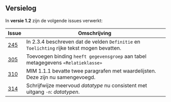 ## Versielog

In **versie 1.2** zijn de volgende issues verwerkt:

| Issue                                                           | Omschrijving                                                                                  |
|-----------------------------------------------------------------|-----------------------------------------------------------------------------------------------|
| [245](https://github.com/Geonovum/MIM-Werkomgeving/issues/245) | In 2.3.4 beschreven dat de velden `Definitie` en `Toelichting` rijke tekst mogen bevatten.     | 
| [305](https://github.com/Geonovum/MIM-Werkomgeving/issues/305) | Toevoegen binding `heeft gegevensgroep` aan tabel metagegevens `«Relatieklasse»`               |
| [310](https://github.com/Geonovum/MIM-Werkomgeving/issues/310) | MIM 1.1.1 bevatte twee paragrafen met waardelijsten. Deze zijn nu samengevoegd.                |
| [314](https://github.com/Geonovum/MIM-Werkomgeving/issues/314) | Schrijfwijze meervoud _datatype_ nu consistent met uitgang `-n`: _datatypen_.                  |